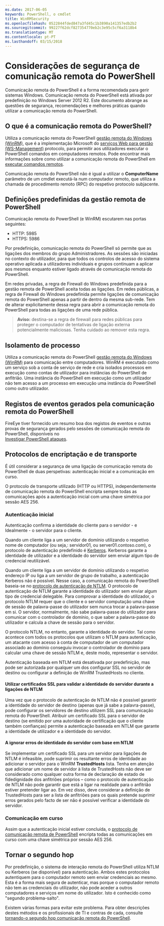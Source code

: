 ```yaml
---
ms.date: 2017-06-05
keywords: PowerShell, o cmdlet
title: WinRMSecurity
ms.openlocfilehash: 0522844fded847a3fd45c1b3890a141357edb2b2
ms.sourcegitcommit: 99227f62dcf827354770eb2c3e95c5cf6a3118b4
ms.translationtype: MT
ms.contentlocale: pt-PT
ms.lasthandoff: 03/15/2018
---
```

# <a name="powershell-remoting-security-considerations"></a>Considerações de segurança de comunicação remota do PowerShell

Comunicação remota do PowerShell é a forma recomendada para gerir sistemas Windows. Comunicação remota do PowerShell está ativada por predefinição no Windows Server 2012 R2. Este documento abrange as questões de segurança, recomendações e melhores práticas quando utilizar a comunicação remota do PowerShell.

## <a name="what-is-powershell-remoting"></a>O que é a comunicação remota do PowerShell?

Utiliza a comunicação remota do PowerShell [gestão remota do Windows (WinRM)](https://msdn.microsoft.com/library/windows/desktop/aa384426.aspx), que é a implementação Microsoft do [serviços Web para gestão (WS-Management)](http://www.dmtf.org/sites/default/files/standards/documents/DSP0226_1.2.0.pdf) protocolo, para permitir aos utilizadores executar o PowerShell comandos em computadores remotos. Pode encontrar mais informações sobre como utilizar a comunicação remota do PowerShell em [executar comandos remotos](https://technet.microsoft.com/library/dd819505.aspx).

Comunicação remota do PowerShell não é igual a utilizar o **ComputerName** parâmetro de um cmdlet executá-la num computador remoto, que utiliza a chamada de procedimento remoto (RPC) do respetivo protocolo subjacente.

## <a name="powershell-remoting-default-settings"></a>Definições predefinidas da gestão remota de PowerShell

Comunicação remota do PowerShell (e WinRM) escutarem nas portas seguintes:

- HTTP: 5985
- HTTPS: 5986

Por predefinição, comunicação remota do PowerShell só permite que as ligações dos membros do grupo Administradores. As sessões são iniciadas no contexto do utilizador, para que todos os controlos de acesso do sistema operativo aplicada a utilizadores individuais e grupos continuam a aplicar aos mesmos enquanto estiver ligado através de comunicação remota do PowerShell.

Em redes privadas, a regra de Firewall do Windows predefinida para a gestão remota de PowerShell aceita todas as ligações. Em redes públicas, a regra de Firewall do Windows predefinida permite ligações de comunicação remota do PowerShell apenas a partir de dentro da mesma sub-rede. Tem de alterar explicitamente dessa regra para abrir a comunicação remota do PowerShell para todas as ligações de uma rede pública.

>**Aviso:** destina-se a regra de firewall para redes públicas para proteger o computador de tentativas de ligação externa potencialmente maliciosas. Tenha cuidado ao remover esta regra.

## <a name="process-isolation"></a>Isolamento de processo

Utiliza a comunicação remota do PowerShell [gestão remota do Windows (WinRM)](https://msdn.microsoft.com/library/windows/desktop/aa384426) para comunicação entre computadores. WinRM é executado como um serviço sob a conta de serviço de rede e cria isolados processos em execução como contas de utilizador para instâncias do PowerShell de anfitrião. Uma instância do PowerShell em execução como um utilizador não tem acesso a um processo em execução uma instância do PowerShell como outro utilizador.

## <a name="event-logs-generated-by-powershell-remoting"></a>Registos de eventos gerados pela comunicação remota do PowerShell

FireEye tiver fornecido um resumo boa dos registos de eventos e outras provas de segurança gerados pelo sessões de comunicação remota do PowerShell, disponíveis no  
[Investigar PowerShell ataques](https://www.fireeye.com/content/dam/fireeye-www/global/en/solutions/pdfs/wp-lazanciyan-investigating-powershell-attacks.pdf).

## <a name="encryption-and-transport-protocols"></a>Protocolos de encriptação e de transporte

É útil considerar a segurança de uma ligação de comunicação remota do PowerShell de duas perspetivas: autenticação inicial e a comunicação em curso. 

O protocolo de transporte utilizado (HTTP ou HTTPS), independentemente de comunicação remota do PowerShell encripta sempre todas as comunicações após a autenticação inicial com uma chave simétrica por sessão AES 256.
    
### <a name="initial-authentication"></a>Autenticação inicial

Autenticação confirma a identidade do cliente para o servidor - e Idealmente - o servidor para o cliente.
    
Quando um cliente liga a um servidor de domínio utilizando o respetivo nome de computador (ou seja,: servidor01, ou server01.contoso.com), o protocolo de autenticação predefinido é [Kerberos](https://msdn.microsoft.com/library/windows/desktop/aa378747.aspx).
Kerberos garante a identidade de utilizador e a identidade do servidor sem enviar algum tipo de credencial reutilizável.

Quando um cliente liga a um servidor de domínio utilizando o respetivo endereço IP ou liga a um servidor de grupo de trabalho, a autenticação Kerberos não é possível. Nesse caso, a comunicação remota do PowerShell baseia-se no [protocolo de autenticação de NTLM](https://msdn.microsoft.com/library/windows/desktop/aa378749.aspx). O protocolo de autenticação de NTLM garante a identidade do utilizador sem enviar algum tipo de credencial delegable. Para comprovar a identidade do utilizador, o protocolo NTLM requer que o cliente e o servidor computação uma chave de sessão de palavra-passe do utilizador sem nunca trocar a palavra-passe em si. O servidor, normalmente, não sabe palavra-passe do utilizador para comunicar com o controlador de domínio, o que saber a palavra-passe do utilizador e calcula a chave de sessão para o servidor. 
      
O protocolo NTLM, no entanto, garante a identidade do servidor. Tal como acontece com todos os protocolos que utilizam o NTLM para autenticação, um atacante com acesso à conta de computador de um computador associado ao domínio conseguiu invocar o controlador de domínio para calcular uma chave de sessão NTLM e, deste modo, representar o servidor.

Autenticação baseada em NTLM está desativada por predefinição, mas pode ser autorizada por qualquer um dos configurar SSL no servidor de destino ou configurar a definição de WinRM TrustedHosts no cliente.
    
#### <a name="using-ssl-certificates-to-validate-server-identity-during-ntlm-based-connections"></a>Utilizar certificados SSL para validar a identidade do servidor durante a ligações de NTLM

Uma vez que o protocolo de autenticação de NTLM não é possível garantir a identidade do servidor de destino (apenas que já sabe a palavra-passe), pode configurar os servidores de destino utilizem SSL para comunicação remota do PowerShell. Atribuir um certificado SSL para o servidor de destino (se emitido por uma autoridade de certificação que o cliente também confianças) permite a autenticação baseada em NTLM que garante a identidade de utilizador e a identidade do servidor.
    
#### <a name="ignoring-ntlm-based-server-identity-errors"></a>A ignorar erros de identidade do servidor com base em NTLM
      
Se implementar um certificado SSL para um servidor para ligações de NTLM é infeasible, pode suprimir os resultante erros de identidade ao adicionar o servidor para o WinRM **TrustedHosts** lista. Tenha em atenção que adicionar um nome de servidor à lista de TrustedHosts não deve ser considerado como qualquer outra forma de declaração de estado de fidedignidade dos anfitriões próprios – como o protocolo de autenticação de NTLM não pode garantir que está a ligar na realidade para o anfitrião estiver pretender ligar ao.
Em vez disso, deve considerar a definição de TrustedHosts para ser a lista de anfitriões para os quais pretende suprimir erros gerados pelo facto de ser não é possível verificar a identidade do servidor.
    
    
### <a name="ongoing-communication"></a>Comunicação em curso

Assim que a autenticação inicial estiver concluída, o [protocolo de comunicação remota de PowerShell](https://msdn.microsoft.com/en-us/library/dd357801.aspx) encripta todas as comunicações em curso com uma chave simétrica por sessão AES 256.  


## <a name="making-the-second-hop"></a>Tornar o segundo hop

Por predefinição, o sistema de interação remota do PowerShell utiliza NTLM ou Kerberos (se disponível) para autenticação. Ambos estes protocolos autentiquem para o computador remoto sem enviar credenciais ao mesmo.
Esta é a forma mais segura de autenticar, mas porque o computador remoto não tem as credenciais do utilizador, não pode aceder a outros computadores e serviços em nome do utilizador. Isto é conhecido como "segundo problema-salto".

Existem várias formas para evitar este problema. Para obter descrições destes métodos e os profissionais de TI e contras de cada, consulte [tornando-o segundo hop comunicação remota do PowerShell](PS-remoting-second-hop.md).










